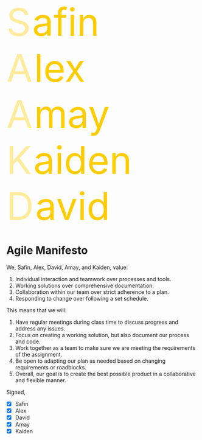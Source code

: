 <style>
.spanCapital {
    font-size: 100px;
    color: #ffeb9b;
}
.spanNormal {
    font-size: 100px;
    color: #ffcc00;
}
</style>
<body>
    <span class="spanCapital">S</span>
    <span class="spanNormal">afin</span><br>
    <span class="spanCapital">A</span>
    <span class="spanNormal">lex</span><br>
    <span class="spanCapital">A</span>
    <span class="spanNormal">may</span><br>
    <span class="spanCapital">K</span>
    <span class="spanNormal">aiden</span><br>
    <span class="spanCapital">D</span>
    <span class="spanNormal">avid</span>
</body>

# Agile Manifesto

We, Safin, Alex, David, Amay, and Kaiden, value:

1. Individual interaction and teamwork over processes and tools.
2. Working solutions over comprehensive documentation.
3. Collaboration within our team over strict adherence to a plan.
4. Responding to change over following a set schedule.

This means that we will:

1. Have regular meetings during class time to discuss progress and address any issues.
2. Focus on creating a working solution, but also document our process and code.
3. Work together as a team to make sure we are meeting the requirements of the assignment.
4. Be open to adapting our plan as needed based on changing requirements or roadblocks.
5. Overall, our goal is to create the best possible product in a collaborative and flexible manner.

Signed,
- [x] Safin
- [x] Alex
- [x] David
- [x] Amay
- [x] Kaiden
